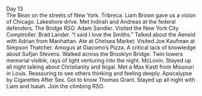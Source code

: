 Day 13  
The Bean on the streets of New York. Tribreca. Liam Brown gave us a vision of Chicago. Lakeshore drive. Met Indirah and Andreas at the federal defenders. The Bridge RSO. Adam Sandler. Visited the New York City Comptroller. Brad Lander. “I said I love the Smiths.” Talked about the Aeneid with Adrian from Manhattan. Ate at Chelsea Market. Visited Joe Kaufman at Simpson Thatcher. Amogus at Giacomo’s Pizza. A critical lack of knowledge about Sufjan Stevens. Walked across the Brooklyn Bridge. Twin towers memorial visible, rays of light venturing into the night. McLovin. Stayed up all night talking about Christianity and Ikigai. Met a Max Kastl from Missouri in Louis. Reassuring to see others thinking and feeling deeply. Apocalypse by Cigarettes After Sex. Got to know Thomas Grant. Stayed up all night with Liam and Isaiah. Join the climbing RSO.